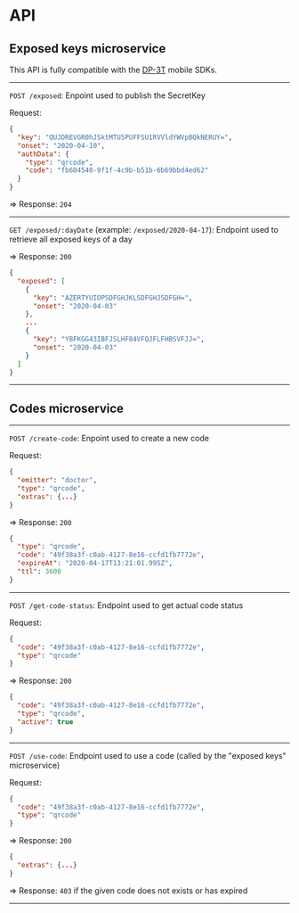 # API

## Exposed keys microservice

This API is fully compatible with the [DP-3T](https://github.com/DP-3T) mobile SDKs.

---

`POST /exposed`: Enpoint used to publish the SecretKey

Request:

```json
{
  "key": "QUJDREVGR0hJSktMTU5PUFFSU1RVVldYWVpBQkNERUY=",
  "onset": "2020-04-10",
  "authData": {
    "type": "qrcode",
    "code": "fb604540-9f1f-4c9b-b51b-6b69bbd4ed62"
  }
}
```

=> Response: `204`

---

`GET /exposed/:dayDate` (example: `/exposed/2020-04-17`): Endpoint used to retrieve all exposed keys of a day

 => Response: `200`

```json
{
  "exposed": [
    {
      "key": "AZERTYUIOPSDFGHJKLSDFGHJSDFGH=",
      "onset": "2020-04-03"
    },
    ...
    {
      "key": "YBFKGG43IBFJSLHF84VFQJFLFHBSVFJJ=",
      "onset": "2020-04-03"
    }
  ]
}
```

---

## Codes microservice

---

`POST /create-code`: Enpoint used to create a new code

Request:

```json
{
  "emitter": "doctor",
  "type": "qrcode",
  "extras": {...}
}
```

=> Response: `200`

```json
{
  "type": "qrcode",
  "code": "49f38a3f-c0ab-4127-8e16-ccfd1fb7772e",
  "expireAt": "2020-04-17T13:21:01.995Z",
  "ttl": 3600
}
```

---

`POST /get-code-status`: Endpoint used to get actual code status

Request:

```json
{
  "code": "49f38a3f-c0ab-4127-8e16-ccfd1fb7772e",
  "type": "qrcode"
}
```

=> Response: `200`

```json
{
  "code": "49f38a3f-c0ab-4127-8e16-ccfd1fb7772e",
  "type": "qrcode",
  "active": true
}
```

---

`POST /use-code`: Endpoint used to use a code (called by the "exposed keys" microservice)

Request:

```json
{
  "code": "49f38a3f-c0ab-4127-8e16-ccfd1fb7772e",
  "type": "qrcode"
}
```

=> Response: `200`

```json
{
  "extras": {...}
}
```

=> Response: `403` if the given code does not exists or has expired

---
